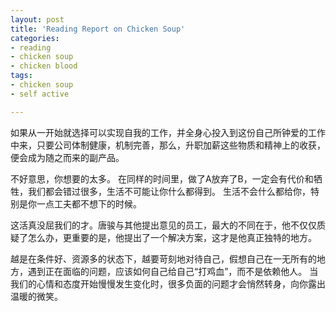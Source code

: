 ```yaml
---
layout: post
title: 'Reading Report on Chicken Soup'
categories: 
- reading
- chicken soup
- chicken blood
tags:
- chicken soup
- self active

---
```


如果从一开始就选择可以实现自我的工作，并全身心投入到这份自己所钟爱的工作中来，只要公司体制健康，机制完善，那么，升职加薪这些物质和精神上的收获，便会成为随之而来的副产品。

不好意思，你想要的太多。
在同样的时间里，做了A放弃了B，一定会有代价和牺牲，我们都会错过很多，生活不可能让你什么都得到。
生活不会什么都给你，特别是你一点工夫都不想下的时候。

这活真没屈我们的才。唐骏与其他提出意见的员工，最大的不同在于，他不仅仅质疑了怎么办，更重要的是，他提出了一个解决方案，这才是他真正独特的地方。

越是在条件好、资源多的状态下，越要苛刻地对待自己，假想自己在一无所有的地方，遇到正在面临的问题，应该如何自己给自己“打鸡血”，而不是依赖他人。
当我们的心情和态度开始慢慢发生变化时，很多负面的问题才会悄然转身，向你露出温暖的微笑。


